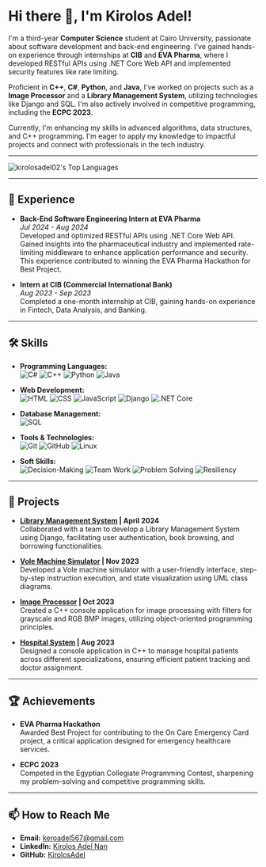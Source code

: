 # Hi there 👋, I'm Kirolos Adel!

I'm a third-year **Computer Science** student at Cairo University, passionate about software development and back-end engineering. I've gained hands-on experience through internships at **CIB** and **EVA Pharma**, where I developed RESTful APIs using .NET Core Web API and implemented security features like rate limiting.

Proficient in **C++**, **C#**, **Python**, and **Java**, I've worked on projects such as a **Image Processor** and a **Library Management System**, utilizing technologies like Django and SQL. I'm also actively involved in competitive programming, including the **ECPC 2023**.

Currently, I'm enhancing my skills in advanced algorithms, data structures, and C++ programming. I'm eager to apply my knowledge to impactful projects and connect with professionals in the tech industry.

---

![kirolosadel02's Top Languages](https://github-readme-stats.vercel.app/api/top-langs/?username=kirolosadel02&theme=nightowl&show_icons=true&hide_border=false&layout=compact)


---

## 💼 Experience

- **Back-End Software Engineering Intern at EVA Pharma**  
  *Jul 2024 - Aug 2024*  
  Developed and optimized RESTful APIs using .NET Core Web API. Gained insights into the pharmaceutical industry and implemented rate-limiting middleware to enhance application performance and security. This experience contributed to winning the EVA Pharma Hackathon for Best Project.

- **Intern at CIB (Commercial International Bank)**  
  *Aug 2023 - Sep 2023*  
  Completed a one-month internship at CIB, gaining hands-on experience in Fintech, Data Analysis, and Banking.

---

## 🛠️ Skills

- **Programming Languages:**  
  ![C#](https://img.shields.io/badge/C%23-%23239120.svg?style=flat-square&logo=c-sharp&logoColor=white) 
  ![C++](https://img.shields.io/badge/C%2B%2B-%2300599C.svg?style=flat-square&logo=c%2B%2B&logoColor=white)
  ![Python](https://img.shields.io/badge/Python-%2314354C.svg?style=flat-square&logo=python&logoColor=white) 
  ![Java](https://img.shields.io/badge/Java-%23ED8B00.svg?style=flat-square&logo=java&logoColor=white)

- **Web Development:**  
  ![HTML](https://img.shields.io/badge/HTML5-%23E34F26.svg?style=flat-square&logo=html5&logoColor=white)
  ![CSS](https://img.shields.io/badge/CSS3-%231572B6.svg?style=flat-square&logo=css3&logoColor=white)
  ![JavaScript](https://img.shields.io/badge/JavaScript-%23F7DF1E.svg?style=flat-square&logo=javascript&logoColor=black)
  ![Django](https://img.shields.io/badge/Django-%23092E20.svg?style=flat-square&logo=django&logoColor=white)
  ![.NET Core](https://img.shields.io/badge/.NET%20Core-%235C2D91.svg?style=flat-square&logo=.net&logoColor=white)

- **Database Management:**  
  ![SQL](https://img.shields.io/badge/SQL-%23CC2927.svg?style=flat-square&logo=microsoft-sql-server&logoColor=white)

- **Tools & Technologies:**  
  ![Git](https://img.shields.io/badge/Git-%23F05033.svg?style=flat-square&logo=git&logoColor=white)
  ![GitHub](https://img.shields.io/badge/GitHub-%23181717.svg?style=flat-square&logo=github&logoColor=white)
  ![Linux](https://img.shields.io/badge/Linux-%23FCC624.svg?style=flat-square&logo=linux&logoColor=black)

- **Soft Skills:**  
  ![Decision-Making](https://img.shields.io/badge/Decision--Making-%23FFC107.svg?style=flat-square)
  ![Team Work](https://img.shields.io/badge/Team%20Work-%2300BFFF.svg?style=flat-square)
  ![Problem Solving](https://img.shields.io/badge/Problem%20Solving-%23FF5733.svg?style=flat-square)
  ![Resiliency](https://img.shields.io/badge/Resiliency-%238E44AD.svg?style=flat-square)

---

## 🚀 Projects

- **[Library Management System](#) | April 2024**  
  Collaborated with a team to develop a Library Management System using Django, facilitating user authentication, book browsing, and borrowing functionalities.

- **[Vole Machine Simulator](#) | Nov 2023**  
  Developed a Vole machine simulator with a user-friendly interface, step-by-step instruction execution, and state visualization using UML class diagrams.

- **[Image Processor](#) | Oct 2023**  
  Created a C++ console application for image processing with filters for grayscale and RGB BMP images, utilizing object-oriented programming principles.

- **[Hospital System](#) | Aug 2023**  
  Designed a console application in C++ to manage hospital patients across different specializations, ensuring efficient patient tracking and doctor assignment.

---

## 🏆 Achievements

- **EVA Pharma Hackathon**  
  Awarded Best Project for contributing to the On Care Emergency Card project, a critical application designed for emergency healthcare services.

- **ECPC 2023**  
  Competed in the Egyptian Collegiate Programming Contest, sharpening my problem-solving and competitive programming skills.

---

## 📫 How to Reach Me

- **Email:** [keroadel567@gmail.com](mailto:keroadel567@gmail.com)
- **LinkedIn:** [Kirolos Adel Nan](https://www.linkedin.com/in/kirolos-adel-43a1331aa/)
- **GitHub:** [KirolosAdel](https://github.com/kirolosadel02)
